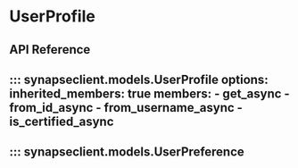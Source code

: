 # UserProfile

## API Reference

::: synapseclient.models.UserProfile
    options:
      inherited_members: true
      members:
      - get_async
      - from_id_async
      - from_username_async
      - is_certified_async
---
::: synapseclient.models.UserPreference
---
